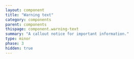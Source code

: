 ```yaml
---
layout: component
title: "Warning text"
category: components
parent: components
thispage: component.warning-text
summary: "A callout notice for important information."
type: minor
phase: 3
hidden: true
---
```

